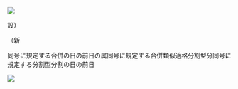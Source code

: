 ![](https://www.nta.go.jp/tmp/d1fe1009-f47a-43a0-8704-68bf73d2c79f/images/5ca60258bf49316b815c3016351755faa0c6595abdf0399a784c58a1722d8ba3.jpg)

設）

（新

同号に規定する合併の日の前日の属同号に規定する合併類似適格分割型分同号に規定する分割型分割の日の前日

![](https://www.nta.go.jp/tmp/d1fe1009-f47a-43a0-8704-68bf73d2c79f/images/ba803a443e20598f466527b9ce8898ab37220ac35c1f0fd3e462405b305b82ff.jpg)
